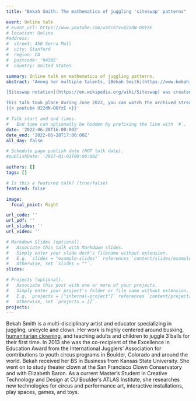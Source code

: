 ```yaml
---
title: "Bekah Smith: The mathematics of juggling 'siteswap' patterns"

event: Online talk
# event_url: https://www.youtube.com/watch?v=U22dN-OOYzE
# location: Online
#address:
#  street: 450 Serra Mall
#  city: Stanford
#  region: CA
#  postcode: '94305'
#  country: United States

summary: Online talk on mathematics of juggling patterns.
abstract: 'Among her multiple talents, [Bekah Smith](https://www.bekahjuggler.com/) is a professional juggler with 20 years experience, including touring and teaching around the world and co-founding her own circus. Passing juggling patterns is her speciality, using the siteswap juggling notation system to generate and experiment with new patterns from mathematical formalisms. In this hands-on talk, Bekah will introduce us to juggling siteswaps, and give insights into some of the mathematical, creative constraints that underlie them.

[Siteswap notation](https://en.wikipedia.org/wiki/Siteswap) was created in the 1980’s and has been built upon by numerous jugglers since then. Bekah’s work with siteswap focuses on generating patterns for multiple jugglers passing objects together, especially ambidextrous rhythms and sequences where jugglers weave around each other. She also specializes in creating intricate patterns in which objects are not thrown, but placed on a surface, a technique which removes many of the limitations imposed upon juggling by gravity and untrained hand-eye-coordination. Depending on time and interest of participants, we will explore how to generate siteswap patterns and see visual examples.

This talk took place during June 2022, you can watch the archived stream in full below:
{{< youtube U22dN-OOYzE >}}'

# Talk start and end times.
#   End time can optionally be hidden by prefixing the line with `#`.
date: '2022-06-28T16:00:00Z'
date_end: '2022-06-28T17:00:00Z'
all_day: false

# Schedule page publish date (NOT talk date).
#publishDate: '2017-01-01T00:00:00Z'

authors: []
tags: []

# Is this a featured talk? (true/false)
featured: false

image:
  focal_point: Right

url_code: ''
url_pdf: ''
url_slides: ''
url_video: ''

# Markdown Slides (optional).
#   Associate this talk with Markdown slides.
#   Simply enter your slide deck's filename without extension.
#   E.g. `slides = "example-slides"` references `content/slides/example-slides.md`.
#   Otherwise, set `slides = ""`.
slides:

# Projects (optional).
#   Associate this post with one or more of your projects.
#   Simply enter your project's folder or file name without extension.
#   E.g. `projects = ["internal-project"]` references `content/project/deep-learning/index.md`.
#   Otherwise, set `projects = []`.
projects:
---
```

Bekah Smith is a multi-disciplinary artist and educator specializing in juggling, unicycle and clown. Her work is highly centered around busking, [humanitarian clowning](https://clownswithoutborders.org/), and teaching adults and children to juggle 3 balls for their first time. In 2013 she was the co-recipient of the Excellence in Education Award from the International Jugglers’ Association for contributions to youth circus programs in Boulder, Colorado and around the world. Bekah received her BS in Business from Kansas State University. She went on to study theater clown at the San Francisco Clown Conservatory and with Elizabeth Baron. As a current Master’s Student in Creative Technology and Design at CU Boulder’s ATLAS Institute, she researches new technologies for circus and performance art, interactive installations, play spaces, games, and toys.
